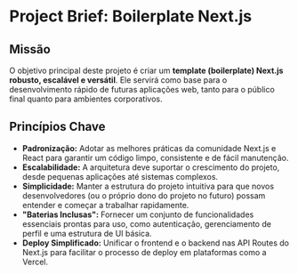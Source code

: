 # Project Brief: Boilerplate Next.js

## Missão

O objetivo principal deste projeto é criar um **template (boilerplate) Next.js robusto, escalável e versátil**. Ele servirá como base para o desenvolvimento rápido de futuras aplicações web, tanto para o público final quanto para ambientes corporativos.

## Princípios Chave

- **Padronização:** Adotar as melhores práticas da comunidade Next.js e React para garantir um código limpo, consistente e de fácil manutenção.
- **Escalabilidade:** A arquitetura deve suportar o crescimento do projeto, desde pequenas aplicações até sistemas complexos.
- **Simplicidade:** Manter a estrutura do projeto intuitiva para que novos desenvolvedores (ou o próprio dono do projeto no futuro) possam entender e começar a trabalhar rapidamente.
- **"Baterias Inclusas":** Fornecer um conjunto de funcionalidades essenciais prontas para uso, como autenticação, gerenciamento de perfil e uma estrutura de UI básica.
- **Deploy Simplificado:** Unificar o frontend e o backend nas API Routes do Next.js para facilitar o processo de deploy em plataformas como a Vercel. 